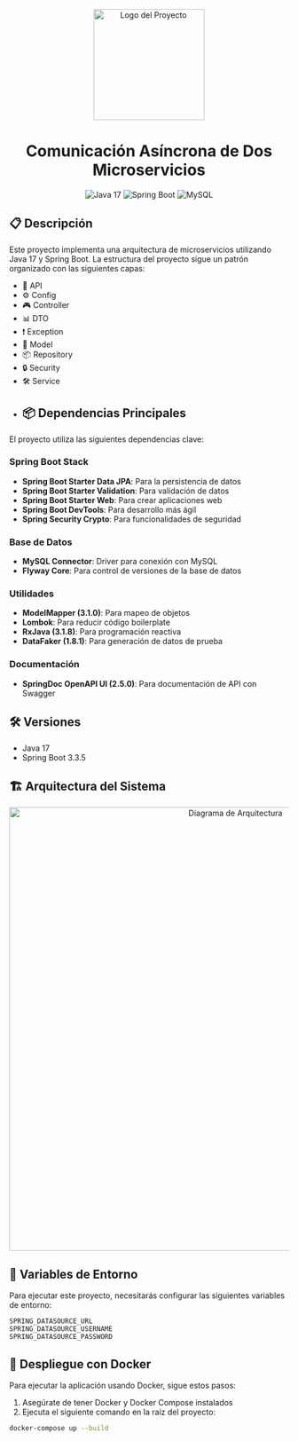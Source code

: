 <div align="center">
  <img src="https://res.cloudinary.com/dpabol1z3/image/upload/v1730087313/xgry4fffxin2tcgsf8na.png" width="200" height="200" alt="Logo del Proyecto"/>

# Comunicación Asíncrona de Dos Microservicios

  <p align="center">
    <img src="https://img.shields.io/badge/Java-17-orange?style=for-the-badge&logo=java" alt="Java 17"/>
    <img src="https://img.shields.io/badge/Spring%20Boot-Latest-green?style=for-the-badge&logo=spring" alt="Spring Boot"/>
    <img src="https://img.shields.io/badge/MySQL-Latest-blue?style=for-the-badge&logo=mysql" alt="MySQL"/>
  </p>
</div>


## 📋 Descripción

Este proyecto implementa una arquitectura de microservicios utilizando Java 17 y Spring Boot. La estructura del proyecto sigue un patrón organizado con las siguientes capas:

- 📁 API
- ⚙️ Config
- 🎮 Controller
- 📊 DTO
- ❗ Exception
- 📑 Model
- 📦 Repository
- 🔒 Security
- 🛠️ Service
- ## 📦 Dependencias Principales

El proyecto utiliza las siguientes dependencias clave:

### Spring Boot Stack
- **Spring Boot Starter Data JPA**: Para la persistencia de datos
- **Spring Boot Starter Validation**: Para validación de datos
- **Spring Boot Starter Web**: Para crear aplicaciones web
- **Spring Boot DevTools**: Para desarrollo más ágil
- **Spring Security Crypto**: Para funcionalidades de seguridad

### Base de Datos
- **MySQL Connector**: Driver para conexión con MySQL
- **Flyway Core**: Para control de versiones de la base de datos

### Utilidades
- **ModelMapper (3.1.0)**: Para mapeo de objetos
- **Lombok**: Para reducir código boilerplate
- **RxJava (3.1.8)**: Para programación reactiva
- **DataFaker (1.8.1)**: Para generación de datos de prueba

### Documentación
- **SpringDoc OpenAPI UI (2.5.0)**: Para documentación de API con Swagger


## 🛠️ Versiones
- Java 17
- Spring Boot 3.3.5





## 🏗️ Arquitectura del Sistema

<div align="center">
  <img src="https://res.cloudinary.com/dpabol1z3/image/upload/v1730086819/d2l5gkwoxjvmvnyst2su.jpg" alt="Diagrama de Arquitectura" width="800"/>
</div>



## 🔧 Variables de Entorno


Para ejecutar este proyecto, necesitarás configurar las siguientes variables de entorno:

```env
SPRING_DATASOURCE_URL
SPRING_DATASOURCE_USERNAME
SPRING_DATASOURCE_PASSWORD
```

## 🐳 Despliegue con Docker

Para ejecutar la aplicación usando Docker, sigue estos pasos:

1. Asegúrate de tener Docker y Docker Compose instalados
2. Ejecuta el siguiente comando en la raíz del proyecto:

```bash
docker-compose up --build
